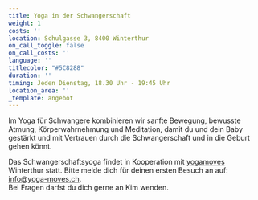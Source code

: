 ```yaml
---
title: Yoga in der Schwangerschaft
weight: 1
costs: ''
location: Schulgasse 3, 8400 Winterthur
on_call_toggle: false
on_call_costs: ''
language: ''
titlecolor: "#5C8288"
duration: ''
timing: Jeden Dienstag, 18.30 Uhr - 19:45 Uhr
location_area: ''
_template: angebot
---
```

Im Yoga für Schwangere kombinieren wir sanfte Bewegung, bewusste Atmung, Körperwahrnehmung und Meditation, damit du und dein Baby gestärkt und mit Vertrauen durch die Schwangerschaft und in die Geburt gehen könnt.

Das Schwangerschaftsyoga findet in Kooperation mit [yogamoves](https://www.yoga-moves.ch/news-uebersicht/yoga-in-der-schwangerschaft "yogamoves") Winterthur statt. Bitte melde dich für deinen ersten Besuch an auf:  [info@yoga-moves.ch](mailto:info@yoga-moves.ch).  
Bei Fragen darfst du dich gerne an Kim wenden.